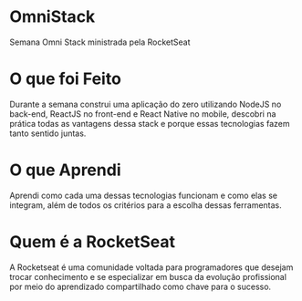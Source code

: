 # OmniStack
Semana Omni Stack ministrada pela RocketSeat

# O que foi Feito
Durante a semana construi uma aplicação do zero utilizando NodeJS no back-end, ReactJS no front-end e React Native no mobile, descobri na prática todas as vantagens dessa stack e porque essas tecnologias fazem tanto sentido juntas.

# O que Aprendi
Aprendi como cada uma dessas tecnologias funcionam e como elas se integram, além de todos os critérios para a escolha dessas ferramentas.

# Quem é a RocketSeat
A Rocketseat é uma comunidade voltada para programadores que desejam trocar conhecimento e se especializar em busca da evolução profissional por meio do aprendizado compartilhado como chave para o sucesso.


